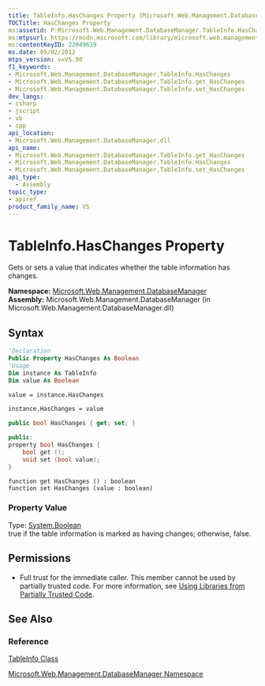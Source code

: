 ```yaml
---
title: TableInfo.HasChanges Property (Microsoft.Web.Management.DatabaseManager)
TOCTitle: HasChanges Property
ms:assetid: P:Microsoft.Web.Management.DatabaseManager.TableInfo.HasChanges
ms:mtpsurl: https://msdn.microsoft.com/library/microsoft.web.management.databasemanager.tableinfo.haschanges(v=VS.90)
ms:contentKeyID: 22049619
ms.date: 05/02/2012
mtps_version: v=VS.90
f1_keywords:
- Microsoft.Web.Management.DatabaseManager.TableInfo.HasChanges
- Microsoft.Web.Management.DatabaseManager.TableInfo.get_HasChanges
- Microsoft.Web.Management.DatabaseManager.TableInfo.set_HasChanges
dev_langs:
- csharp
- jscript
- vb
- cpp
api_location:
- Microsoft.Web.Management.DatabaseManager.dll
api_name:
- Microsoft.Web.Management.DatabaseManager.TableInfo.get_HasChanges
- Microsoft.Web.Management.DatabaseManager.TableInfo.HasChanges
- Microsoft.Web.Management.DatabaseManager.TableInfo.set_HasChanges
api_type:
  - Assembly
topic_type:
- apiref
product_family_name: VS
---
```


# TableInfo.HasChanges Property

Gets or sets a value that indicates whether the table information has changes.

**Namespace:**  [Microsoft.Web.Management.DatabaseManager](microsoft-web-management-databasemanager-namespace.md)  
**Assembly:**  Microsoft.Web.Management.DatabaseManager (in Microsoft.Web.Management.DatabaseManager.dll)

## Syntax

```vb
'Declaration
Public Property HasChanges As Boolean
'Usage
Dim instance As TableInfo
Dim value As Boolean

value = instance.HasChanges

instance.HasChanges = value
```

```csharp
public bool HasChanges { get; set; }
```

```cpp
public:
property bool HasChanges {
    bool get ();
    void set (bool value);
}
```

```jscript
function get HasChanges () : boolean
function set HasChanges (value : boolean)
```

### Property Value

Type: [System.Boolean](https://msdn.microsoft.com/library/a28wyd50)  
true if the table information is marked as having changes; otherwise, false.  

## Permissions

  - Full trust for the immediate caller. This member cannot be used by partially trusted code. For more information, see [Using Libraries from Partially Trusted Code](https://msdn.microsoft.com/library/8skskf63).

## See Also

### Reference

[TableInfo Class](tableinfo-class-microsoft-web-management-databasemanager.md)

[Microsoft.Web.Management.DatabaseManager Namespace](microsoft-web-management-databasemanager-namespace.md)
